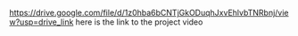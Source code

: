 https://drive.google.com/file/d/1z0hba6bCNTjGkODuqhJxvEhlvbTNRbnj/view?usp=drive_link here is the link to the project video 
